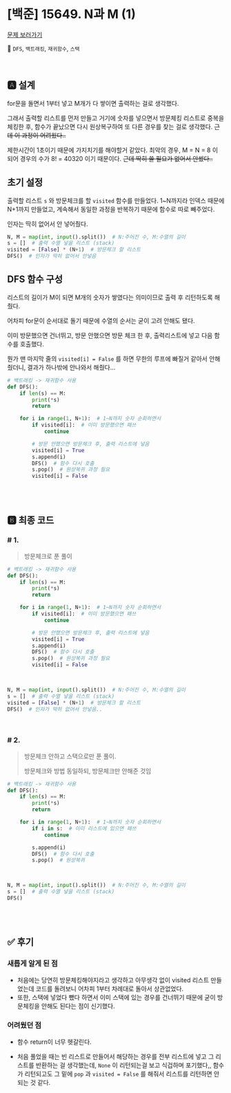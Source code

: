 # [백준] 15649. N과 M (1)

[문제 보러가기](https://www.acmicpc.net/problem/15649)

🚩 `DFS`, `백트래킹`, `재귀함수`, `스택`

<br>

## 🅰 설계

for문을 돌면서 1부터 넣고 M개가 다 쌓이면 출력하는 걸로 생각했다.

그래서 출력할 리스트를 먼저 만들고 거기에 숫자를 넣으면서 방문체킹 리스트로 중복을 체킹한 후, 함수가 끝났으면 다시 원상복구하여 또 다른 경우를 찾는 걸로 생각했다.  ~~근데 이 과정이 어려웠다..~~

제한시간이 1초이기 때문에 가지치기를 해야할거 같았다. 최악의 경우, M = N = 8 이 되어 경우의 수가 8! = 40320 이기 때문이다.  ~~근데 딱히 쓸 필요가 없어서 안썼다..~~



## 초기 설정

출력할 리스트 `s` 와 방문체크를 할 `visited` 함수를 만들었다. 1~N까지라 인덱스 때문에 N+1까지 만들었고, 계속해서 동일한 과정을 반복하기 때문에 함수로 따로 빼주었다.

인자는 딱히 없어서 안 넣어줬다.

```python
N, M = map(int, input().split())  # N:주어진 수, M:수열의 길이
s = []  # 출력 수열 넣을 리스트 (stack)
visited = [False] * (N+1)  # 방문체크 할 리스트
DFS()  # 인자가 딱히 없어서 안넣음
```



## DFS 함수 구성

리스트의 길이가 M이 되면 M개의 숫자가 쌓였다는 의미이므로 출력 후 리턴하도록 해줬다.

어차피 for문이 순서대로 돌기 때문에 수열의 순서는 굳이 고려 안해도 됐다.

이미 방문했으면 건너뛰고, 방문 안했으면 방문 체크 한 후, 출력리스트에 넣고 다음 함수를 호출했다.

뭔가 맨 마지막 줄의 `visited[i] = False` 를 하면 무한의 루프에 빠질거 같아서 안해줬더니, 결과가 하나밖에 안나와서 해줬다...

```python
# 백트래킹 -> 재귀함수 사용
def DFS():
    if len(s) == M:
        print(*s)
        return

    for i in range(1, N+1):  # 1~N까지 숫자 순회하면서
        if visited[i]:  # 이미 방문했으면 패쓰
            continue

        # 방문 안했으면 방문체크 후, 출력 리스트에 넣음
        visited[i] = True
        s.append(i)
        DFS()  # 함수 다시 호출
        s.pop()  # 원상복귀 과정 필요
        visited[i] = False
```

<br><br>

## 🅱 최종 코드

### # 1.

> 방문체크로 푼 풀이

```python
# 백트래킹 -> 재귀함수 사용
def DFS():
    if len(s) == M:
        print(*s)
        return

    for i in range(1, N+1):  # 1~N까지 숫자 순회하면서
        if visited[i]:  # 이미 방문했으면 패쓰
            continue

        # 방문 안했으면 방문체크 후, 출력 리스트에 넣음
        visited[i] = True
        s.append(i)
        DFS()  # 함수 다시 호출
        s.pop()  # 원상복귀 과정 필요
        visited[i] = False


        
N, M = map(int, input().split())  # N:주어진 수, M:수열의 길이
s = []  # 출력 수열 넣을 리스트 (stack)
visited = [False] * (N+1)  # 방문체크 할 리스트
DFS()  # 인자가 딱히 없어서 안넣음..
```

<br>

### # 2.

> 방문체크 안하고 스택으로만 푼 풀이. 
>
> 방문체크와 방법 동일하되, 방문체크만 안해준 것임

```python
# 백트래킹 -> 재귀함수 사용
def DFS():
    if len(s) == M:
        print(*s)
        return

    for i in range(1, N+1):  # 1~N까지 숫자 순회하면서
        if i in s:  # 이미 리스트에 있으면 패쓰
            continue

        s.append(i)
        DFS()  # 함수 다시 호출
        s.pop()  # 원상복귀


        
N, M = map(int, input().split())  # N:주어진 수, M:수열의 길이
s = []  # 출력 수열 넣을 리스트 (stack)
DFS()
```

 <br><br>

## ✅ 후기

### 새롭게 알게 된 점

- 처음에는 당연히 방문체킹해야지라고 생각하고 아무생각 없이 visited 리스트 만들었는데 코드를 돌려보니 어차피 1부터 차례대로 돌아서 상관없었다. 
- 또한, 스택에 넣었다 뺐다 하면서 이미 스택에 있는 경우를 건너뛰기 때문에 굳이 방문체킹을 안해도 된다는 점이 신기했다.

### 어려웠던 점

- 함수 return이 너무 헷갈린다.

- 처음 풀었을 때는 빈 리스트로 만들어서 해당하는 경우를 전부 리스트에 넣고 그 리스트를 반환하는 걸 생각했는데, `None` 이 리턴되는걸 보고 식겁하며 포기했다,, 함수가 리턴되고도 그 밑에 `pop` 과 `visited = False` 를 해줘서 리스트를 리턴하면 안되는 것 같다.